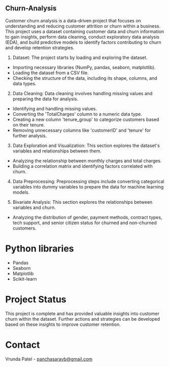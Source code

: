 ## Churn-Analysis
Customer churn analysis is a data-driven project that focuses on understanding and reducing customer attrition or churn within a business. This project uses a dataset containing customer data and churn information to gain insights, perform data cleaning, conduct exploratory data analysis (EDA), and build predictive models to identify factors contributing to churn and develop retention strategies.

1. Dataset: The project starts by loading and exploring the dataset.
- Importing necessary libraries (NumPy, pandas, seaborn, matplotlib).
- Loading the dataset from a CSV file.
- Checking the structure of the data, including its shape, columns, and data types.

2. Data Cleaning: Data cleaning involves handling missing values and preparing the data for analysis.
- Identifying and handling missing values.
- Converting the 'TotalCharges' column to a numeric data type.
- Creating a new column 'tenure_group' to categorize customers based on their tenure.
- Removing unnecessary columns like 'customerID' and 'tenure' for further analysis.
  
3. Data Exploration and Visualization: This section explores the dataset's variables and relationships between them.
- Analyzing the relationship between monthly charges and total charges.
- Building a correlation matrix and identifying factors correlated with churn.
  
4. Data Preprocessing: Preprocessing steps include converting categorical variables into dummy variables to prepare the data for machine learning models.

5. Bivariate Analysis: This section explores the relationships between variables and churn. 
- Analyzing the distribution of gender, payment methods, contract types, tech support, and senior citizen status for churned and non-churned customers.

# Python libraries

- Pandas
- Seaborn
- Matplotlib
- Scikit-learn


# Project Status
This project is complete and has provided valuable insights into customer churn within the dataset. Further actions and strategies can be developed based on these insights to improve customer retention.

# Contact
Vrunda Patel - panchasaravb@gmail.com
